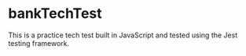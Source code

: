 # bankTechTest

This is a practice tech test built in JavaScript and tested using the Jest testing framework.